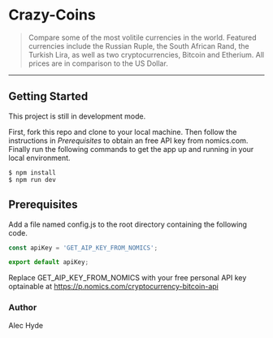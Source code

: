 # Crazy-Coins

> Compare some of the most volitile currencies in the world. Featured currencies include the Russian Ruple, the South African Rand, the Turkish Lira, as well as two cryptocurrencies, Bitcoin and Etherium. All prices are in comparison to the US Dollar. 
---



## Getting Started

This project is still in development mode. 

First, fork this repo and clone to your local machine. Then follow the instructions in *Prerequisites* to obtain an free API key from nomics.com. Finally run the following commands to get the app up and running in your local environment. 
```
$ npm install
$ npm run dev
```


## Prerequisites
Add a file named config.js to the root directory containing the following code. 
```javascript
const apiKey = 'GET_AIP_KEY_FROM_NOMICS';

export default apiKey;
```
Replace GET_AIP_KEY_FROM_NOMICS with your free personal API key optainable at https://p.nomics.com/cryptocurrency-bitcoin-api


### Author
Alec Hyde
